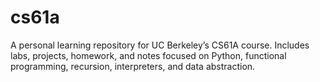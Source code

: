 # cs61a
A personal learning repository for UC Berkeley’s CS61A course. Includes labs, projects, homework, and notes focused on Python, functional programming, recursion, interpreters, and data abstraction.
